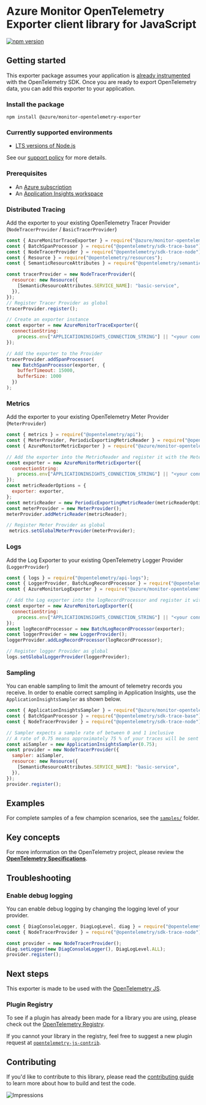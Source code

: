 # Azure Monitor OpenTelemetry Exporter client library for JavaScript

[![npm version](https://badge.fury.io/js/%40azure%2Fmonitor-opentelemetry-exporter.svg)](https://badge.fury.io/js/%40azure%2Fmonitor-opentelemetry-exporter)

## Getting started

This exporter package assumes your application is [already instrumented](https://opentelemetry.io/docs/languages/js/getting-started/) with the OpenTelemetry SDK. Once you are ready to export OpenTelemetry data, you can add this exporter to your application.

### Install the package

`npm install @azure/monitor-opentelemetry-exporter`

### Currently supported environments

- [LTS versions of Node.js](https://github.com/nodejs/release#release-schedule)

See our [support policy](https://github.com/Azure/azure-sdk-for-js/blob/main/SUPPORT.md) for more details.

### Prerequisites

- An [Azure subscription](https://azure.microsoft.com/free/)
- An [Application Insights workspace](https://docs.microsoft.com/azure/azure-monitor/app/app-insights-overview/)

### Distributed Tracing

Add the exporter to your existing OpenTelemetry Tracer Provider (`NodeTracerProvider` / `BasicTracerProvider`)

```js
const { AzureMonitorTraceExporter } = require("@azure/monitor-opentelemetry-exporter");
const { BatchSpanProcessor } = require("@opentelemetry/sdk-trace-base");
const { NodeTracerProvider } = require("@opentelemetry/sdk-trace-node");
const { Resource } = require("@opentelemetry/resources"); 
const { SemanticResourceAttributes } = require("@opentelemetry/semantic-conventions"); 

const tracerProvider = new NodeTracerProvider({
  resource: new Resource({
    [SemanticResourceAttributes.SERVICE_NAME]: "basic-service",
  }),
});
// Register Tracer Provider as global
tracerProvider.register();

// Create an exporter instance
const exporter = new AzureMonitorTraceExporter({
  connectionString:
    process.env["APPLICATIONINSIGHTS_CONNECTION_STRING"] || "<your connection string>"
});

// Add the exporter to the Provider
tracerProvider.addSpanProcessor(
  new BatchSpanProcessor(exporter, {
    bufferTimeout: 15000,
    bufferSize: 1000
  })
);
```

### Metrics

Add the exporter to your existing OpenTelemetry Meter Provider (`MeterProvider`)

```js
const { metrics } = require("@opentelemetry/api");
const { MeterProvider, PeriodicExportingMetricReader } = require("@opentelemetry/sdk-metrics");
const { AzureMonitorMetricExporter } = require("@azure/monitor-opentelemetry-exporter");

// Add the exporter into the MetricReader and register it with the MeterProvider
const exporter = new AzureMonitorMetricExporter({
  connectionString:
    process.env["APPLICATIONINSIGHTS_CONNECTION_STRING"] || "<your connection string>",
});
const metricReaderOptions = {
  exporter: exporter,
};
const metricReader = new PeriodicExportingMetricReader(metricReaderOptions);
const meterProvider = new MeterProvider();
meterProvider.addMetricReader(metricReader);

// Register Meter Provider as global
 metrics.setGlobalMeterProvider(meterProvider);

```

### Logs

Add the Log Exporter to your existing OpenTelemetry Logger Provider (`LoggerProvider`)

```js
const { logs } = require("@opentelemetry/api-logs");
const { LoggerProvider, BatchLogRecordProcessor } = require("@opentelemetry/sdk-logs");
const { AzureMonitorLogExporter } = require("@azure/monitor-opentelemetry-exporter");

// Add the Log exporter into the logRecordProcessor and register it with the LoggerProvider
const exporter = new AzureMonitorLogExporter({
  connectionString:
    process.env["APPLICATIONINSIGHTS_CONNECTION_STRING"] || "<your connection string>",
});
const logRecordProcessor = new BatchLogRecordProcessor(exporter);
const loggerProvider = new LoggerProvider();
loggerProvider.addLogRecordProcessor(logRecordProcessor);

// Register logger Provider as global
logs.setGlobalLoggerProvider(loggerProvider);

```


### Sampling

You can enable sampling to limit the amount of telemetry records you receive. In order to enable correct sampling in Application Insights, use the `ApplicationInsightsSampler` as shown below.

```js
const { ApplicationInsightsSampler } = require("@azure/monitor-opentelemetry-exporter");
const { BatchSpanProcessor } = require("@opentelemetry/sdk-trace-base");
const { NodeTracerProvider } = require("@opentelemetry/sdk-trace-node");

// Sampler expects a sample rate of between 0 and 1 inclusive
// A rate of 0.75 means approximately 75 % of your traces will be sent
const aiSampler = new ApplicationInsightsSampler(0.75);
const provider = new NodeTracerProvider({
  sampler: aiSampler,
  resource: new Resource({
    [SemanticResourceAttributes.SERVICE_NAME]: "basic-service",
  }),
});
provider.register();
```

## Examples

For complete samples of a few champion scenarios, see the [`samples/`](https://github.com/Azure/azure-sdk-for-js/tree/main/sdk/monitor/monitor-opentelemetry-exporter/samples/) folder.

## Key concepts

For more information on the OpenTelemetry project, please review the [**OpenTelemetry Specifications**](https://github.com/open-telemetry/opentelemetry-specification#opentelemetry-specification).

## Troubleshooting

### Enable debug logging

You can enable debug logging by changing the logging level of your provider.

```js
const { DiagConsoleLogger, DiagLogLevel, diag } = require("@opentelemetry/api");
const { NodeTracerProvider } = require("@opentelemetry/sdk-trace-node");

const provider = new NodeTracerProvider();
diag.setLogger(new DiagConsoleLogger(), DiagLogLevel.ALL);
provider.register();
```

## Next steps

This exporter is made to be used with the [OpenTelemetry JS](https://github.com/open-telemetry/opentelemetry-js).

### Plugin Registry

To see if a plugin has already been made for a library you are using, please check out the [OpenTelemetry Registry](https://opentelemetry.io/registry/).

If you cannot your library in the registry, feel free to suggest a new plugin request at [`opentelemetry-js-contrib`](https://github.com/open-telemetry/opentelemetry-js-contrib).

## Contributing

If you'd like to contribute to this library, please read the [contributing guide](https://github.com/Azure/azure-sdk-for-js/blob/main/CONTRIBUTING.md) to learn more about how to build and test the code.

![Impressions](https://azure-sdk-impressions.azurewebsites.net/api/impressions/azure-sdk-for-js/sdk/monitor/monitor-opentelemetry-exporter/README.png)
